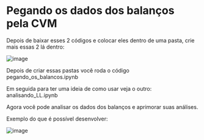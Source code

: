 # Pegando os dados dos balanços pela CVM

Depois de baixar esses 2 códigos e colocar eles dentro de uma pasta, crie mais essas 2 lá dentro:

![image](https://user-images.githubusercontent.com/48841448/98484303-4136ac80-21ed-11eb-82e9-16d218661b70.png)

Depois de criar essas pastas você roda o código pegando_os_balancos.ipynb

Em seguida para ter uma ideia de como usar veja o outro: analisando_LL.ipynb

Agora você pode analisar os dados dos balanços e aprimorar suas análises.

Exemplo do que é possível desenvolver: 

![image](https://user-images.githubusercontent.com/48841448/98484424-1436c980-21ee-11eb-8022-e72aa2d0219e.png)

